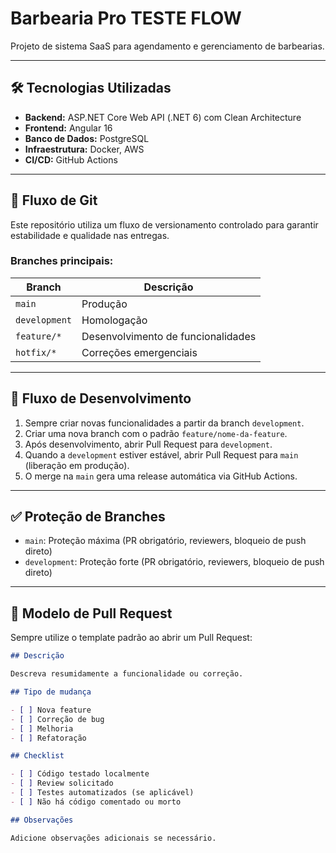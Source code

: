 # Barbearia Pro TESTE FLOW

Projeto de sistema SaaS para agendamento e gerenciamento de barbearias.

---

## 🛠️ Tecnologias Utilizadas

- **Backend:** ASP.NET Core Web API (.NET 6) com Clean Architecture
- **Frontend:** Angular 16
- **Banco de Dados:** PostgreSQL
- **Infraestrutura:** Docker, AWS
- **CI/CD:** GitHub Actions

---

## 🌿 Fluxo de Git

Este repositório utiliza um fluxo de versionamento controlado para garantir estabilidade e qualidade nas entregas.

### Branches principais:

| Branch | Descrição |
|--------|-----------|
| `main` | Produção |
| `development` | Homologação |
| `feature/*` | Desenvolvimento de funcionalidades |
| `hotfix/*` | Correções emergenciais |

---

## 🚀 Fluxo de Desenvolvimento

1. Sempre criar novas funcionalidades a partir da branch `development`.
2. Criar uma nova branch com o padrão `feature/nome-da-feature`.
3. Após desenvolvimento, abrir Pull Request para `development`.
4. Quando a `development` estiver estável, abrir Pull Request para `main` (liberação em produção).
5. O merge na `main` gera uma release automática via GitHub Actions.

---

## ✅ Proteção de Branches

- `main`: Proteção máxima (PR obrigatório, reviewers, bloqueio de push direto)
- `development`: Proteção forte (PR obrigatório, reviewers, bloqueio de push direto)

---

## 🎯 Modelo de Pull Request

Sempre utilize o template padrão ao abrir um Pull Request:

```markdown
## Descrição

Descreva resumidamente a funcionalidade ou correção.

## Tipo de mudança

- [ ] Nova feature
- [ ] Correção de bug
- [ ] Melhoria
- [ ] Refatoração

## Checklist

- [ ] Código testado localmente
- [ ] Review solicitado
- [ ] Testes automatizados (se aplicável)
- [ ] Não há código comentado ou morto

## Observações

Adicione observações adicionais se necessário.
